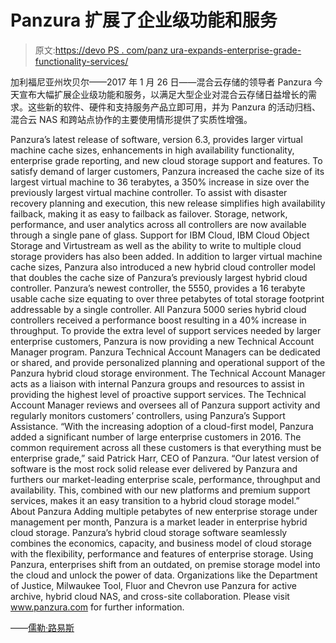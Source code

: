 # Panzura 扩展了企业级功能和服务

> 原文:[https://devo PS . com/panz ura-expands-enterprise-grade-functionality-services/](https://devops.com/panzura-expands-enterprise-grade-functionality-services/)

加利福尼亚州坎贝尔——2017 年 1 月 26 日——混合云存储的领导者 Panzura 今天宣布大幅扩展企业级功能和服务，以满足大型企业对混合云存储日益增长的需求。这些新的软件、硬件和支持服务产品立即可用，并为 Panzura 的活动归档、混合云 NAS 和跨站点协作的主要使用情形提供了实质性增强。

Panzura’s latest release of software, version 6.3, provides larger virtual machine cache sizes, enhancements in high availability functionality, enterprise grade reporting, and new cloud storage support and features. To satisfy demand of larger customers, Panzura increased the cache size of its largest virtual machine to 36 terabytes, a 350% increase in size over the previously largest virtual machine controller. To assist with disaster recovery planning and execution, this new release simplifies high availability failback, making it as easy to failback as failover. Storage, network, performance, and user analytics across all controllers are now available through a single pane of glass. Support for IBM Cloud, IBM Cloud Object Storage and Virtustream as well as the ability to write to multiple cloud storage providers has also been added.
In addition to larger virtual machine cache sizes, Panzura also introduced a new hybrid cloud controller model that doubles the cache size of Panzura’s previously largest hybrid cloud controller. Panzura’s newest controller, the 5550, provides a 16 terabyte usable cache size equating to over three petabytes of total storage footprint addressable by a single controller. All Panzura 5000 series hybrid cloud controllers received a performance boost resulting in a 40% increase in throughput.
To provide the extra level of support services needed by larger enterprise customers, Panzura is now providing a new Technical Account Manager program. Panzura Technical Account Managers can be dedicated or shared, and provide personalized planning and operational support of the Panzura hybrid cloud storage environment. The Technical Account Manager acts as a liaison with internal Panzura groups and resources to assist in providing the highest level of proactive support services. The Technical Account Manager reviews and oversees all of Panzura support activity and regularly monitors customers’ controllers, using Panzura’s Support Assistance.
“With the increasing adoption of a cloud-first model, Panzura added a significant number of large enterprise customers in 2016\. The common requirement across all these customers is that everything must be enterprise grade,” said Patrick Harr, CEO of Panzura. “Our latest version of software is the most rock solid release ever delivered by Panzura and furthers our market-leading enterprise scale, performance, throughput and availability. This, combined with our new platforms and premium support services, makes it an easy transition to a hybrid cloud storage model.”
About Panzura
Adding multiple petabytes of new enterprise storage under management per month, Panzura is a market leader in enterprise hybrid cloud storage. Panzura’s hybrid cloud storage software seamlessly combines the economics, capacity, and business model of cloud storage with the flexibility, performance and features of enterprise storage. Using Panzura, enterprises shift from an outdated, on premise storage model into the cloud and unlock the power of data. Organizations like the Department of Justice, Milwaukee Tool, Fluor and Chevron use Panzura for active archive, hybrid cloud NAS, and cross-site collaboration. Please visit www.panzura.com for further information.

——[儒勒·路易斯](https://devops.com/author/jules/)